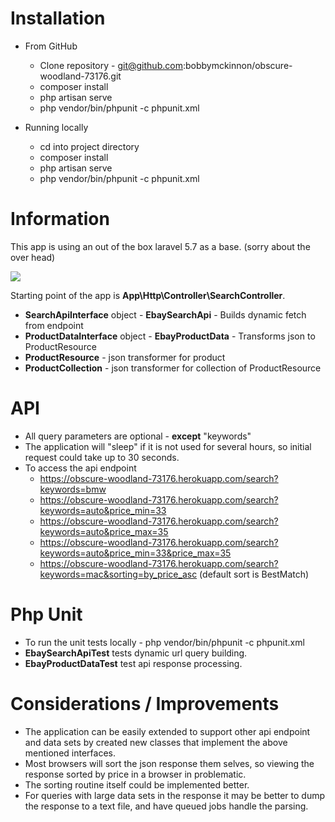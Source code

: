 Installation
========================
* From GitHub
    * Clone repository - git@github.com:bobbymckinnon/obscure-woodland-73176.git
    * composer install
    * php artisan serve
    * php vendor/bin/phpunit -c phpunit.xml
    
* Running locally
    * cd into project directory
    * composer install
    * php artisan serve
    * php vendor/bin/phpunit -c phpunit.xml
    
Information
=======================  
This app is using an out of the box laravel 5.7 as a base. (sorry about the over head)
<p align="left"><img src="https://laravel.com/assets/img/components/logo-laravel.svg"></p>

Starting point of the app is  <b>App\Http\Controller\SearchController</b>.

* <b>SearchApiInterface</b> object - <b>EbaySearchApi</b> - Builds dynamic fetch from endpoint
* <b>ProductDataInterface</b> object - <b>EbayProductData</b> - Transforms json to ProductResource
* <b>ProductResource</b> - json transformer for product
* <b>ProductCollection</b> - json transformer for collection of ProductResource

API
=======================
* All query parameters are optional - <b>except</b> "keywords"
* The application will "sleep" if it is not used for several hours, so initial request could take up to 30 seconds.
* To access the api endpoint
    * https://obscure-woodland-73176.herokuapp.com/search?keywords=bmw
    * https://obscure-woodland-73176.herokuapp.com/search?keywords=auto&price_min=33
    * https://obscure-woodland-73176.herokuapp.com/search?keywords=auto&price_max=35
    * https://obscure-woodland-73176.herokuapp.com/search?keywords=auto&price_min=33&price_max=35
    * https://obscure-woodland-73176.herokuapp.com/search?keywords=mac&sorting=by_price_asc (default sort is BestMatch)    

Php Unit
=======================
* To run the unit tests locally - php vendor/bin/phpunit -c phpunit.xml
* <b>EbaySearchApiTest</b> tests dynamic url query building.
* <b>EbayProductDataTest</b> test api response processing.

Considerations / Improvements
=======================
* The application can be easily extended to support other api endpoint and data sets by created new classes that implement the above mentioned interfaces.
* Most browsers will sort the json response them selves, so viewing the response sorted by price in a browser in problematic.
* The sorting routine itself could be implemented better.
* For queries with large data sets in the response it may be better to dump the response to a text file, and have queued jobs handle the parsing.
    
